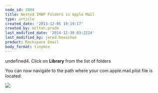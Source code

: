 ```yaml
---
node_id: 3804
title: Nested IMAP Folders in Apple Mail
type: article
created_date: '2013-12-05 19:19:17'
created_by: milton.prado
last_modified_date: '2014-12-30 03:2214'
last_modified_by: jered.heeschen
product: Rackspace Email
body_format: tinymce
---
```


undefined4. Click on **Library** from the list of folders

You can now navigate to the path where your com.apple.mail.plist file is
located. 

![](/knowledge_center/sites/default/files/field/image/Library.jpg)

